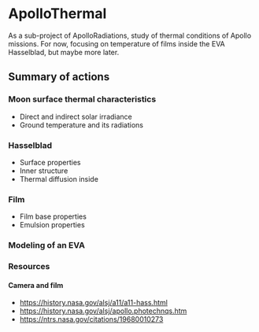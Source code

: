 # ApolloThermal
As a sub-project of ApolloRadiations, study of thermal conditions of Apollo missions.
For now, focusing on temperature of films inside the EVA Hasselblad, but maybe more later.

## Summary of actions

### Moon surface thermal characteristics
   - Direct and indirect solar irradiance
   - Ground temperature and its radiations

### Hasselblad
   - Surface properties
   - Inner structure
   - Thermal diffusion inside

### Film
   - Film base properties
   - Emulsion properties

### Modeling of an EVA

### Resources

#### Camera and film

   - https://history.nasa.gov/alsj/a11/a11-hass.html
   - https://history.nasa.gov/alsj/apollo.photechnqs.htm
   - https://ntrs.nasa.gov/citations/19680010273
   

